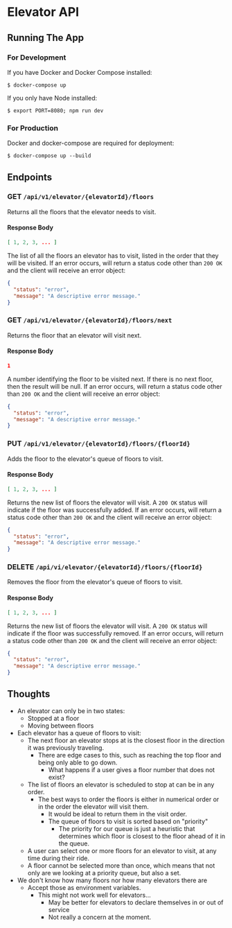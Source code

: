 # Elevator API

## Running The App

### For Development

If you have Docker and Docker Compose installed:
```
$ docker-compose up
```

If you only have Node installed:
```
$ export PORT=8080; npm run dev
```

### For Production

Docker and docker-compose are required for deployment:
```
$ docker-compose up --build
```

## Endpoints

### GET `/api/v1/elevator/{elevatorId}/floors`

Returns all the floors that the elevator needs to visit.

#### Response Body

```json
[ 1, 2, 3, ... ]
```

The list of all the floors an elevator has to visit, listed in the order that
they will be visited. If an error occurs, will return a status code other than
`200 OK` and the client will receive an error object:

```json
{
  "status": "error",
  "message": "A descriptive error message."
}
```

### GET `/api/v1/elevator/{elevatorId}/floors/next`

Returns the floor that an elevator will visit next.

#### Response Body

```json
1
```

A number identifying the floor to be visited next. If there is no next floor,
then the result will be null. If an error occurs, will return a status code
other than `200 OK` and the client will receive an error object:

```json
{
  "status": "error",
  "message": "A descriptive error message."
}
```

### PUT `/api/v1/elevator/{elevatorId}/floors/{floorId}`

Adds the floor to the elevator's queue of floors to visit.

#### Response Body

```json
[ 1, 2, 3, ... ]
```

Returns the new list of floors the elevator will visit. A `200 OK` status will
indicate if the floor was successfully added. If an error occurs, will return a
status code other than `200 OK` and the client will receive an error object:

```json
{
  "status": "error",
  "message": "A descriptive error message."
}
```

### DELETE `/api/vi/elevator/{elevatorId}/floors/{floorId}`

Removes the floor from the elevator's queue of floors to visit.

#### Response Body

```json
[ 1, 2, 3, ... ]
```

Returns the new list of floors the elevator will visit. A `200 OK` status will
indicate if the floor was successfully removed. If an error occurs, will return
a status code other than `200 OK` and the client will receive an error object:

```json
{
  "status": "error",
  "message": "A descriptive error message."
}
```

## Thoughts

- An elevator can only be in two states:
  - Stopped at a floor
  - Moving between floors
- Each elevator has a queue of floors to visit:
  - The next floor an elevator stops at is the closest floor in the direction
    it was previously traveling.
    - There are edge cases to this, such as reaching the top floor and being
      only able to go down.
      - What happens if a user gives a floor number that does not exist?
  - The list of floors an elevator is scheduled to stop at can be in any order.
    - The best ways to order the floors is either in numerical order or in the
      order the elevator will visit them.
      - It would be ideal to return them in the visit order.
      - The queue of floors to visit is sorted based on "priority"
        - The priority for our queue is just a heuristic that determines which
          floor is closest to the floor ahead of it in the queue.
  - A user can select one or more floors for an elevator to visit, at any time
    during their ride.
  - A floor cannot be selected more than once, which means that not only are
    we looking at a priority queue, but also a set.
- We don't know how many floors nor how many elevators there are
  - Accept those as environment variables.
    - This might not work well for elevators...
      - May be better for elevators to declare themselves in or out of service
      - Not really a concern at the moment.